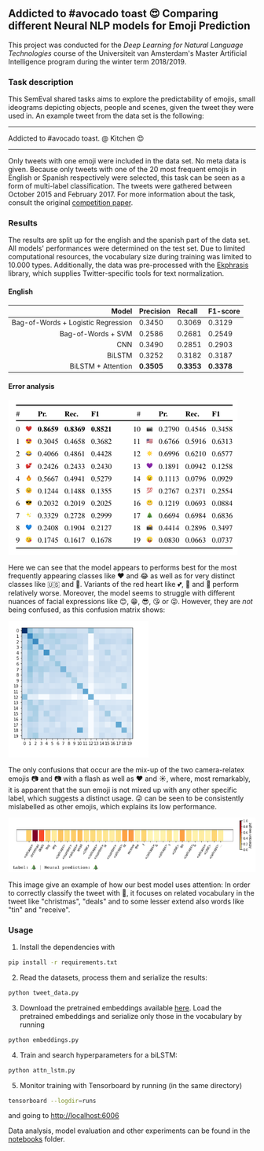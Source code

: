 ## Addicted to #avocado toast :heart_eyes: Comparing different Neural NLP models for Emoji Prediction

This project was conducted for the *Deep Learning for Natural Language Technologies* course of the Universiteit van Amsterdam's
Master Artificial Intelligence program during the winter term 2018/2019.

### Task description

This SemEval shared tasks aims to explore the predictability of emojis, small ideograms depicting objects, people and
scenes, given the tweet they were used in. An example tweet from the data set is the following:

---
Addicted to #avocado toast. @ Kitchen :heart_eyes:

---
Only tweets with one emoji were included in the data set. No meta data is given. Because only tweets with one of the 20
most frequent emojis in English or Spanish respectively were selected, this task can be seen as a form of multi-label
classification. The tweets were gathered between October 2015 and February 2017. For more information
about the task, consult the original [competition paper](http://www.aclweb.org/anthology/S18-1003).

### Results

The results are split up for the english and the spanish part of the data set. All models' performances were determined
on the test set. Due to limited computational resources, the vocabulary size during training
was limited to 10.000 types. Additionally, the data was pre-processed with the [Ekphrasis](https://github.com/cbaziotis/ekphrasis)
library, which supplies Twitter-specific tools for text normalization.

#### English

|  Model|Precision |Recall  |F1-score  |
|------:|:----------|:-------|:---------|
|Bag-of-Words + Logistic Regression | 0.3450 | 0.3069 | 0.3129 |
|Bag-of-Words + SVM  | 0.2586 | 0.2681 | 0.2549 |
| CNN | 0.3490| 0.2851 | 0.2903 |
| BiLSTM |  0.3252 | 0.3182 |  0.3187|
| BiLSTM + Attention | **0.3505**  | **0.3353** | **0.3378** |


#### Error analysis

![Scores by class](./img/results_per_class.png)

Here we can see that the model appears to performs best for the most frequently appearing classes like
 :heart: and :joy: as well as for very distinct classes like :us: and :christmas_tree:. 
 Variants of the red heart like :two_hearts:, :purple_heart: and :blue_heart: perform relatively worse. 
 Moreover, the model seems to struggle with different nuances of facial expressions like :blush:, :grin:, :sunglasses:, 
 :kissing_heart: or :stuck_out_tongue_winking_eye:. However, they are *not* being confused, as this confusion matrix shows:
 
![Confusion](./img/confusion_matrix.png)

The only confusions that occur are the mix-up of the two camera-relatex emojis :camera: and :camera: with a flash as well 
as :heart: and :sunny:, where, most remarkably, it is apparent that the sun emoji is not mixed up with any other specific 
label, which suggests a distinct usage. :stuck_out_tongue_winking_eye: can be seen to be consistently mislabelled as 
other emojis, which explains its low performance.

![Attention](./img/attention_weights.png)

This image give an example of how our best model uses attention: In order to correctly classify the tweet with :christmas_tree:,
it focuses on related vocabulary in the tweet like "christmas", "deals" and to some lesser extend also words like "tin" and "receive".



### Usage

1. Install the dependencies with

```sh
pip install -r requirements.txt
```

2. Read the datasets, process them and serialize the results:

```sh
python tweet_data.py
```

3. Download the pretrained embeddings available [here](https://github.com/cbaziotis/ntua-slp-semeval2018#2---download-our-pre-trained-word-embeddings). Load the pretrained embeddings and serialize only those in the vocabulary by running

```sh
python embeddings.py
```

4. Train and search hyperparameters for a biLSTM:

```sh
python attn_lstm.py
```

5. Monitor training with Tensorboard by running (in the same directory)

```sh
tensorboard --logdir=runs
```

and going to [http://localhost:6006](http://localhost:6006)

Data analysis, model evaluation and other experiments can be found in the [notebooks](notebooks) folder.
